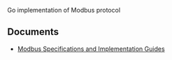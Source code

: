 Go implementation of Modbus protocol

Documents
---------
-  [Modbus Specifications and Implementation Guides](http://www.modbus.org/specs.php)
